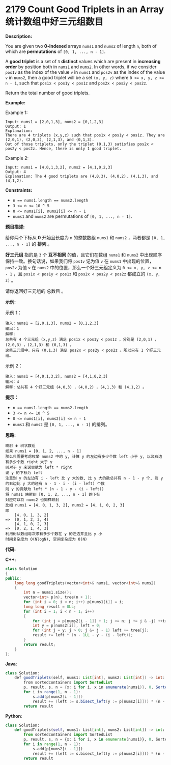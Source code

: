 # 2179 Count Good Triplets in an Array 统计数组中好三元组数目

__Description:__

You are given two __0-indexed__ arrays `nums1` and `nums2` of length `n`, both of which are __permutations__ of `[0, 1, ..., n - 1]`.

A __good triplet__ is a set of `3` __distinct__ values which are present in __increasing order__ by position both in `nums1` and `nums2`. In other words, if we consider `pos1v` as the index of the value `v` in `nums1` and `pos2v` as the index of the value `v` in `nums2`, then a good triplet will be a set `(x, y, z)` where `0 <= x, y, z <= n - 1`, such that `pos1x < pos1y < pos1z` and `pos2x < pos2y < pos2z`.

Return the total number of good triplets.

__Example:__

Example 1:

```text
Input: nums1 = [2,0,1,3], nums2 = [0,1,2,3]
Output: 1
Explanation: 
There are 4 triplets (x,y,z) such that pos1x < pos1y < pos1z. They are (2,0,1), (2,0,3), (2,1,3), and (0,1,3). 
Out of those triplets, only the triplet (0,1,3) satisfies pos2x < pos2y < pos2z. Hence, there is only 1 good triplet.
```

Example 2:

```text
Input: nums1 = [4,0,1,3,2], nums2 = [4,1,0,2,3]
Output: 4
Explanation: The 4 good triplets are (4,0,3), (4,0,2), (4,1,3), and (4,1,2).
```

__Constraints:__

- `n == nums1.length == nums2.length`
- `3 <= n <= 10 ^ 5`
- `0 <= nums1[i], nums2[i] <= n - 1`
- `nums1` and `nums2` are permutations of `[0, 1, ..., n - 1]`.

__题目描述:__

给你两个下标从 __0__ 开始且长度为 `n` 的整数数组 `nums1` 和 `nums2` ，两者都是 `[0, 1, ..., n - 1]` 的 __排列__ 。

__好三元组__ 指的是 `3` 个 __互不相同__ 的值，且它们在数组 `nums1` 和 `nums2` 中出现顺序保持一致。换句话说，如果我们将 `pos1v` 记为值 `v` 在 `nums1` 中出现的位置， `pos2v` 为值 `v` 在 `nums2` 中的位置，那么一个好三元组定义为 `0 <= x, y, z <= n - 1` ，且 `pos1x < pos1y < pos1z` 和 `pos2x < pos2y < pos2z` 都成立的 `(x, y, z)` 。

请你返回好三元组的 总数目 。

__示例:__

示例 1：

```text
输入：nums1 = [2,0,1,3], nums2 = [0,1,2,3]
输出：1
解释：
总共有 4 个三元组 (x,y,z) 满足 pos1x < pos1y < pos1z ，分别是 (2,0,1) ，(2,0,3) ，(2,1,3) 和 (0,1,3) 。
这些三元组中，只有 (0,1,3) 满足 pos2x < pos2y < pos2z 。所以只有 1 个好三元组。
```

示例 2：

```text
输入：nums1 = [4,0,1,3,2], nums2 = [4,1,0,2,3]
输出：4
解释：总共有 4 个好三元组 (4,0,3) ，(4,0,2) ，(4,1,3) 和 (4,1,2) 。
```

__提示：__

- `n == nums1.length == nums2.length`
- `3 <= n <= 10 ^ 5`
- `0 <= nums1[i], nums2[i] <= n - 1`
- `nums1` 和 `nums2` 是 `[0, 1, ..., n - 1]` 的排列。

__思路:__

```text
映射 ➕ 树状数组
如果 nums1 = [0, 1, 2, ..., n - 1]
那么只需要考虑枚举 nums2 中的 y, 计算 y 的左边有多少个数 left 小于 y, 以及右边有多少个数 right 大于 y
则对于 y 来说贡献为 left * right
设 y 的下标为 left
注意到 y 的左边有 i - left 比 y 大的数, 比 y 大的数总共有 n - 1 - y 个, 则 y 的右边比 y 大的还有 n - 1 - i - (i - left) 个数
则 y 的贡献为 left * (n - 1 - y - (i - left))
将 nums1 映射到 [0, 1, 2, ..., n - 1] 的下标
对应可以将 nums2 也同样映射
比如 nums1 = [4, 0, 1, 3, 2], nums2 = [4, 1, 0, 2, 3]
即
    [4, 0, 1, 3, 2]
=>  [0, 1, 2, 3, 4]
    [4, 1, 0, 2, 3]
=>  [0, 2, 1, 4, 3]
利用树状数组每次求有多少个数在 y 的左边并且比 y 小
时间复杂度为 O(NlogN), 空间复杂度为 O(N)
```

__代码:__

__C++__:

```C++
class Solution 
{
public:
    long long goodTriplets(vector<int>& nums1, vector<int>& nums2) 
    {
        int n = nums1.size();
        vector<int> p(n), tree(n + 1);
        for (int i = 0; i < n; i++) p[nums1[i]] = i;
        long long result = 0LL;
        for (int i = 1; i < n - 1; i++) 
        {
            for (int j = p[nums2[i - 1]] + 1; j <= n; j += j & -j) ++tree[j];
            int y = p[nums2[i]], left = 0;
            for (int j = y; j > 0; j &= j - 1) left += tree[j];
            result += left * (n - 1LL - y - (i - left));
        }
        return result;
    }
};
```

__Java__:

```Java
class Solution:
    def goodTriplets(self, nums1: List[int], nums2: List[int]) -> int:
        from sortedcontainers import SortedList
        p, result, s, n = {x: i for i, x in enumerate(nums1)}, 0, SortedList(), len(nums1)
        for i in range(1, n - 1):
            s.add(p[nums2[i - 1]])
            result += (left := s.bisect_left(y := p[nums2[i]])) * (n - 1 - y - (i - left))
        return result
```

__Python__:

```Python
class Solution:
    def goodTriplets(self, nums1: List[int], nums2: List[int]) -> int:
        from sortedcontainers import SortedList
        p, result, s, n = {x: i for i, x in enumerate(nums1)}, 0, SortedList(), len(nums1)
        for i in range(1, n - 1):
            s.add(p[nums2[i - 1]])
            result += (left := s.bisect_left(y := p[nums2[i]])) * (n - 1 - y - (i - left))
        return result
```
